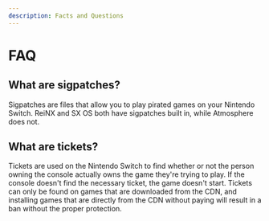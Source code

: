 ```yaml
---
description: Facts and Questions
---
```


# FAQ

## What are sigpatches?

Sigpatches are files that allow you to play pirated games on your Nintendo Switch. ReiNX and SX OS both have sigpatches built in, while Atmosphere does not.

## What are tickets?

Tickets are used on the Nintendo Switch to find whether or not the person owning the console actually owns the game they're trying to play. If the console doesn't find the necessary ticket, the game doesn't start. Tickets can only be found on games that are downloaded from the CDN, and installing games that are directly from the CDN without paying will result in a ban without the proper protection.



